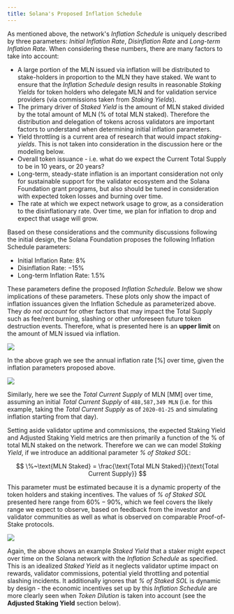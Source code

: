 ```yaml
---
title: Solana's Proposed Inflation Schedule
---
```


As mentioned above, the network's _Inflation Schedule_ is uniquely described by three parameters: _Initial Inflation Rate_, _Disinflation Rate_ and _Long-term Inflation Rate_. When considering these numbers, there are many factors to take into account:

- A large portion of the MLN issued via inflation will be distributed to stake-holders in proportion to the MLN they have staked. We want to ensure that the _Inflation Schedule_ design results in reasonable _Staking Yields_ for token holders who delegate MLN and for validation service providers (via commissions taken from _Staking Yields_).
- The primary driver of _Staked Yield_ is the amount of MLN staked divided by the total amount of MLN (% of total MLN staked). Therefore the distribution and delegation of tokens across validators are important factors to understand when determining initial inflation parameters.
- Yield throttling is a current area of research that would impact _staking-yields_. This is not taken into consideration in the discussion here or the modeling below.
- Overall token issuance - i.e. what do we expect the Current Total Supply to be in 10 years, or 20 years?
- Long-term, steady-state inflation is an important consideration not only for sustainable support for the validator ecosystem and the Solana Foundation grant programs, but also should be tuned in consideration with expected token losses and burning over time.
- The rate at which we expect network usage to grow, as a consideration to the disinflationary rate. Over time, we plan for inflation to drop and expect that usage will grow.

Based on these considerations and the community discussions following the initial design, the Solana Foundation proposes the following Inflation Schedule parameters:

- Initial Inflation Rate: $8\%$
- Disinflation Rate: $-15\%$
- Long-term Inflation Rate: $1.5\%$

These parameters define the proposed _Inflation Schedule_. Below we show implications of these parameters. These plots only show the impact of inflation issuances given the Inflation Schedule as parameterized above. They _do not account_ for other factors that may impact the Total Supply such as fee/rent burning, slashing or other unforeseen future token destruction events. Therefore, what is presented here is an **upper limit** on the amount of MLN issued via inflation.

![](/img/p_inflation_schedule.png)

In the above graph we see the annual inflation rate [$\%$] over time, given the inflation parameters proposed above.

![](/img/p_total_supply.png)

Similarly, here we see the _Total Current Supply_ of MLN [MM] over time, assuming an initial _Total Current Supply_ of `488,587,349 MLN` (i.e. for this example, taking the _Total Current Supply_ as of `2020-01-25` and simulating inflation starting from that day).

Setting aside validator uptime and commissions, the expected Staking Yield and Adjusted Staking Yield metrics are then primarily a function of the % of total MLN staked on the network. Therefore we can we can model _Staking Yield_, if we introduce an additional parameter _% of Staked SOL_:

$$
\%~\text{MLN Staked} = \frac{\text{Total MLN Staked}}{\text{Total Current Supply}}
$$

This parameter must be estimated because it is a dynamic property of the token holders and staking incentives. The values of _% of Staked SOL_ presented here range from $60\% - 90\%$, which we feel covers the likely range we expect to observe, based on feedback from the investor and validator communities as well as what is observed on comparable Proof-of-Stake protocols.

![](/img/p_ex_staked_yields.png)

Again, the above shows an example _Staked Yield_ that a staker might expect over time on the Solana network with the _Inflation Schedule_ as specified. This is an idealized _Staked Yield_ as it neglects validator uptime impact on rewards, validator commissions, potential yield throttling and potential slashing incidents. It additionally ignores that _% of Staked SOL_ is dynamic by design - the economic incentives set up by this _Inflation Schedule_ are more clearly seen when _Token Dilution_ is taken into account (see the **Adjusted Staking Yield** section below).
